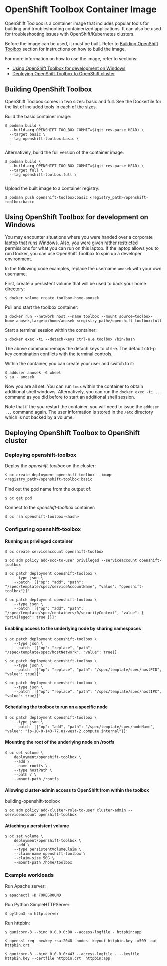 # OpenShift Toolbox Container Image

OpenShift Toolbox is a container image that includes popular tools for building and troubleshooting containerized applications. It can also be used for troubleshooting issues with OpenShift/Kubernetes clusters.

Before the image can be used, it must be built. Refer to [Building OpenShift Toolbox](#building-openshift-toolbox) section for instructions on how to build the image.

For more information on how to use the image, refer to sections:

 * [Using OpenShift Toolbox for development on Windows](#using-openshift-toolbox-for-development-on-windows)
 * [Deploying OpenShift Toolbox to OpenShift cluster](#deploying-openshift-toolbox-to-openshift-cluster)

## Building OpenShift Toolbox

OpenShift Toolbox comes in two sizes: basic and full. See the Dockerfile for the list of included tools in each of the sizes.

Build the basic container image:

```
$ podman build \
  --build-arg OPENSHIFT_TOOLBOX_COMMIT=$(git rev-parse HEAD) \
  --target basic \
  --tag openshift-toolbox:basic \
  .
```

Alternatively, build the full version of the container image:

```
$ podman build \
  --build-arg OPENSHIFT_TOOLBOX_COMMIT=$(git rev-parse HEAD) \
  --target full \
  --tag openshift-toolbox:full \
  .
```

Upload the built image to a container registry:

```
$ podman push openshift-toolbox:basic <registry_path>/openshift-toolbox:basic
```
## Using OpenShift Toolbox for development on Windows

You may encounter situations where you were handed over a corporate laptop that runs Windows. Also, you were given rather restricted permissions for what you can run on this laptop. If the laptop allows you to run Docker, you can use OpenShift Toolbox to spin up a developer environment.

In the following code examples, replace the username `anosek` with your own username.

First, create a persistent volume that will be used to back your home directory:

```
$ docker volume create toolbox-home-anosek
```

Pull and start the toolbox container:

```
$ docker run --network host --name toolbox --mount source=toolbox-home-anosek,target=/home/anosek <registry_path>/openshift-toolbox:full 
```

Start a terminal session within the container:

```
$ docker exec -ti --detach-keys ctrl-e,e toolbox /bin/bash
```

The above command remaps the detach keys to ctrl-e. The default ctrl-p key combination conflicts with the terminal controls.

Within the container, you can create your user and switch to it:

```
$ adduser anosek -G wheel
$ su - anosek
```

Now you are all set. You can run `tmux` within the container to obtain additional shell windows. Alternatively, you can run the `docker exec -ti ...` command as you did before to start an additional shell session.

Note that if the you restart the container, you will need to issue the `adduser ...` command again. The user information is stored in the `/etc` directory which is not backed by a volume.


## Deploying OpenShift Toolbox to OpenShift cluster

### Deploying openshift-toolbox

Deploy the *openshift-toolbox* on the cluster:

```
$ oc create deployment openshift-toolbox --image <registry_path>/openshift-toolbox:basic
```

Find out the pod name from the output of:

```
$ oc get pod
```

Connect to the *openshift-toolbox* container:

```
$ oc rsh openshift-toolbox-<hash>
```

### Configuring openshift-toolbox

#### Running as privileged container

```
$ oc create serviceaccount openshift-toolbox
```
```
$ oc adm policy add-scc-to-user privileged --serviceaccount openshift-toolbox
```
```
$ oc patch deployment openshift-toolbox \
    --type json \
    --patch '[{"op": "add", "path": "/spec/template/spec/serviceAccountName", "value": "openshift-toolbox"}]'
```

```
$ oc patch deployment openshift-toolbox \
    --type json \
    --patch '[{"op": "add", "path": "/spec/template/spec/containers/0/securityContext", "value": { "privileged": true }}]'
```

#### Enabling access to the underlying node by sharing namespaces

```
$ oc patch deployment openshift-toolbox \
    --type json \
    --patch '[{"op": "replace", "path": "/spec/template/spec/hostNetwork", "value": true}]'
```

```
$ oc patch deployment openshift-toolbox \
    --type json \
    --patch '[{"op": "replace", "path": "/spec/template/spec/hostPID", "value": true}]'
```

```
$ oc patch deployment openshift-toolbox \
    --type json \
    --patch '[{"op": "replace", "path": "/spec/template/spec/hostIPC", "value": true}]'
```

#### Scheduling the toolbox to run on a specific node

```
$ oc patch deployment openshift-toolbox \
    --type json \
    --patch '[{"op": "add", "path": "/spec/template/spec/nodeName", "value": "ip-10-0-143-77.us-west-2.compute.internal"}]'
```

#### Mounting the root of the underlying node on /rootfs

```
$ oc set volume \
    deployment/openshift-toolbox \
    --add \
    --name rootfs \
    --type hostPath \
    --path / \
    --mount-path /rootfs
```

#### Allowing cluster-admin access to OpenShift from within the toolbox
building-openshift-toolbox
```
$ oc adm policy add-cluster-role-to-user cluster-admin --serviceaccount openshift-toolbox
```

#### Attaching a persistent volume

```
$ oc set volume \
    deployment/openshift-toolbox \
    --add \
    --type persistentVolumeClaim \
    --claim-name openshift-toolbox \
    --claim-size 50G \
    --mount-path /home/toolbox
```

### Example workloads

Run Apache server:

```
$ apachectl -D FOREGROUND
```

Run Python SimpleHTTPServer:

```
$ python3 -m http.server
```

Run httpbin:

```
$ gunicorn-3 --bind 0.0.0.0:80 --access-logfile - httpbin:app
```

```
$ openssl req -newkey rsa:2048 -nodes -keyout httpbin.key -x509 -out httpbin.crt
```

```
$ gunicorn-3 --bind 0.0.0.0:443 --access-logfile - --keyfile httpbin.key --certfile httpbin.crt  httpbin:app
```
